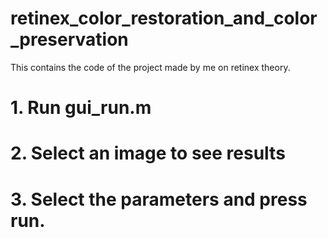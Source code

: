 # retinex_color_restoration_and_color_preservation
This contains the code of the project made by me on retinex  theory.
<h1> 1. Run gui_run.m
<h1> 2. Select an image to see results
<h1> 3. Select the parameters and press run.
